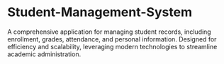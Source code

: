 # Student-Management-System
A comprehensive application for managing student records, including enrollment, grades, attendance, and personal information. Designed for efficiency and scalability, leveraging modern technologies to streamline academic administration.
